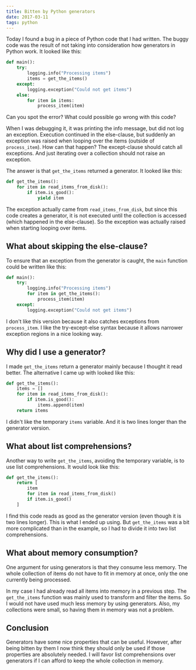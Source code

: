```yaml
---
title: Bitten by Python generators
date: 2017-03-11
tags: python
---
```


Today I found a bug in a piece of Python code that I had written. The buggy
code was the result of not taking into consideration how generators in Python
work. It looked like this:

```python
def main():
    try:
        logging.info("Processing items")
        items = get_the_items()
    except:
        logging.exception("Could not get items")
    else:
        for item in items:
            process_item(item)
```

Can you spot the error? What could possible go wrong with this code?

When I was debugging it, it was printing the info message, but did not log an
exception. Execution continued in the else-clause, but suddenly an exception
was raised when looping over the items (outside of `process_item`). How can
that happen? The except-clause should catch all exceptions. And just iterating
over a collection should not raise an exception.

The answer is that `get_the_items` returned a generator. It looked like this:

```python
def get_the_items():
    for item in read_items_from_disk():
        if item.is_good():
            yield item
```

The exception actually came from `read_items_from_disk`, but since this code
creates a generator, it is not executed until the collection is accessed (which
happened in the else-clause). So the exception was actually raised when
starting looping over items.

## What about skipping the else-clause?

To ensure that an exception from the generator is caught, the `main` function
could be written like this:

```python
def main():
    try:
        logging.info("Processing items")
        for item in get_the_items():
            process_item(item)
    except:
        logging.exception("Could not get items")
```

I don't like this version because it also catches exceptions from
`process_item`. I like the try-except-else syntax because it allows narrower
exception regions in a nice looking way.

## Why did I use a generator?

I made `get_the_items` return a generator mainly because I thought it read
better. The alternative I came up with looked like this:

```python
def get_the_items():
    items = []
    for item in read_items_from_disk():
        if item.is_good():
            items.append(item)
    return items
```

I didn't like the temporary `items` variable. And it is two lines longer than
the generator version.

## What about list comprehensions?

Another way to write `get_the_items`, avoiding the temporary variable, is to
use list comprehensions. It would look like this:

```python
def get_the_items():
    return [
        item
        for item in read_items_from_disk()
        if item.is_good()
    ]
```

I find this code reads as good as the generator version (even though it is two
lines longer). This is what I ended up using. But `get_the_items` was a bit
more complicated than in the example, so I had to divide it into two list
comprehensions.

## What about memory consumption?

One argument for using generators is that they consume less memory. The whole
collection of items do not have to fit in memory at once, only the one
currently being processed.

In my case I had already read all items into memory in a previous step. The
`get_the_items` function was mainly used to transform and filter the items. So
I would not have used much less memory by using generators. Also, my
collections were small, so having them in memory was not a problem.

## Conclusion

Generators have some nice properties that can be useful. However, after being
bitten by them I now think they should only be used if those properties are
absolutely needed. I will favor list comprehensions over generators if I can
afford to keep the whole collection in memory.
